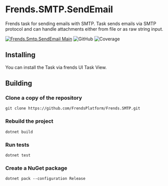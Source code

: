 # Frends.SMTP.SendEmail
Frends task for sending emails with SMTP. Task sends emails via SMTP protocol and can handle attachments either from file or as raw string input.


[![Frends.Smtp.SendEmail Main](https://github.com/FrendsPlatform/Frends.SMTP/actions/workflows/SendEmail_build_and_test_on_main.yml/badge.svg)](https://github.com/FrendsPlatform/Frends.SMTP/actions)
 ![GitHub](https://img.shields.io/github/license/FrendsPlatform/Frends.SMTP?label=License)
 ![Coverage](https://app-github-custom-badges.azurewebsites.net/Badge?key=FrendsPlatform/Frends.SMTP/Frends.SMTP.SendEmail|main)

## Installing

You can install the Task via frends UI Task View.

## Building

### Clone a copy of the repository

`git clone https://github.com/FrendsPlatform/Frends.SMTP.git`

### Rebuild the project

`dotnet build`

### Run tests

`dotnet test`

### Create a NuGet package

`dotnet pack --configuration Release`
